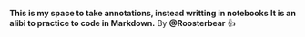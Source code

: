 __This is my space to take annotations, instead writting in notebooks__
__It is an alibi to practice to code in Markdown.__
By __@Roosterbear__ 👍

